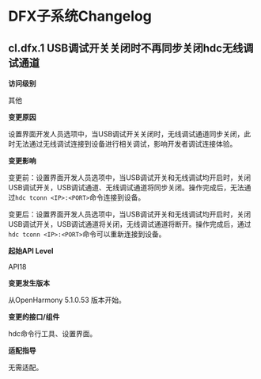 # DFX子系统Changelog

## cl.dfx.1 USB调试开关关闭时不再同步关闭hdc无线调试通道

**访问级别**

其他

**变更原因**

设置界面开发人员选项中，当USB调试开关关闭时，无线调试通道同步关闭，此时无法通过无线调试连接到设备进行相关调试，影响开发者调试连接体验。

**变更影响**

变更前：设置界面开发人员选项中，当USB调试开关和无线调试均开启时，关闭USB调试开关，USB调试通道、无线调试通道将同步关闭。操作完成后，无法通过`hdc tconn <IP>:<PORT>`命令连接到设备。

变更后：设置界面开发人员选项中，当USB调试开关和无线调试均开启时，关闭USB调试开关，USB调试通道将关闭，无线调试通道将断开。操作完成后，通过`hdc tconn <IP>:<PORT>`命令可以重新连接到设备。

**起始API Level**

API18

**变更发生版本**

从OpenHarmony 5.1.0.53 版本开始。

**变更的接口/组件**

hdc命令行工具、设置界面。

**适配指导**

无需适配。